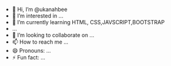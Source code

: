 - 👋 Hi, I’m @ukanahbee
- 👀 I’m interested in ...
- 🌱 I’m currently learning HTML, CSS,JAVSCRIPT,BOOTSTRAP
- ...
- 💞️ I’m looking to collaborate on ...
- 📫 How to reach me ...
- 😄 Pronouns: ...
- ⚡ Fun fact: ...

<!---
ukanahbee/ukanahbee is a ✨ special ✨ repository because its `README.md` (this file) appears on your GitHub profile.
You can click the Preview link to take a look at your changes.
--->
